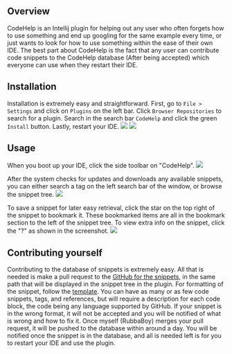 ## Overview
CodeHelp is an Intellij plugin for helping out any user who often forgets how to use something and end up googling for the same example every time,  or just wants to look for how to use something within the ease of their own IDE. The best part about CodeHelp is the fact that any user can contribute code snippets to the CodeHelp database (After being accepted) which everyone can use when they restart their IDE.

## Installation
Installation is extremely easy and straightforward. First, go to `File > Settings` and click on `Plugins` on the left bar. Click `Browser Repositories` to search for a plugin. Search in the search bar `CodeHelp` and click the green `Install` button. Lastly, restart your IDE.
![](https://rubbaboy.me/images/2vsshqe.png)
![](https://rubbaboy.me/images/1d7m5x5.png)

## Usage
When you boot up your IDE, click the side toolbar on "CodeHelp".
![](https://rubbaboy.me/codehelp/docs/1.png)

After the system checks for updates and downloads any available snippets, you can either search a tag on the left search bar of the window, or browse the snippet tree.
![](https://rubbaboy.me/codehelp/docs/2.png)

To save a snippet for later easy retrieval, click the star on the top right of the snippet to bookmark it. These bookmarked items are all in the bookmark section to the left of the snippet tree. To view extra info on the snippet, click the "?" as shown in the screenshot.
![](https://rubbaboy.me/codehelp/docs/3.png)

## Contributing yourself
Contributing to the database of snippets is extremely easy. All that is needed is make a pull request to the [GitHub for the snippets](https://github.com/RubbaBoy/CodeHelpSnippets/), in the same path that will be displayed in the snippet tree in the plugin. For formatting of the snippet, follow the [template](https://rubbaboy.me/code/o5998o6?lang=markdown). You can have as many or as few code snippets, tags, and references, but will require a description for each code block, the code being any language supported by GitHub. If your snippet is in the wrong format, it will not be accepted and you will be notified of what is wrong and how to fix it. Once myself (RubbaBoy) merges your pull request, it will be pushed to the database within around a day. You will be notified once the snippet is in the database, and all is needed left is for you to restart your IDE and use the plugin.
